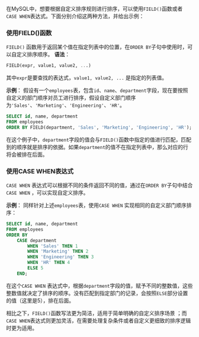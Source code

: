 在MySQL中，想要根据自定义排序规则进行排序，可以使用`FIELD()`函数或者`CASE WHEN`表达式。下面分别介绍这两种方法，并给出示例：

### 使用FIELD()函数
`FIELD()` 函数用于返回某个值在指定列表中的位置，在`ORDER BY`子句中使用时，可以自定义排序顺序。
**语法**：
```sql
FIELD(expr, value1, value2, ...)
```
其中`expr`是要查找的表达式，`value1, value2, ...` 是指定的列表值。

**示例**：
假设有一个`employees`表，包含`id`、`name`、`department`字段，现在要按照自定义的部门顺序对员工进行排序，假设自定义部门顺序为`'Sales'`、`'Marketing'`、`'Engineering'`、`'HR'`。

```sql
SELECT id, name, department
FROM employees
ORDER BY FIELD(department, 'Sales', 'Marketing', 'Engineering', 'HR');
```
在这个例子中，`department`字段的值会与`FIELD()`函数中指定的值进行匹配，匹配到的顺序就是排序的依据。如果`department`的值不在指定列表中，那么对应的行将会被排在后面。

### 使用CASE WHEN表达式
`CASE WHEN` 表达式可以根据不同的条件返回不同的值，通过在`ORDER BY`子句中结合`CASE WHEN` ，可以实现自定义排序。

**示例**：
同样针对上述`employees`表，使用`CASE WHEN` 实现相同的自定义部门顺序排序：
```sql
SELECT id, name, department
FROM employees
ORDER BY 
    CASE department
        WHEN 'Sales' THEN 1
        WHEN 'Marketing' THEN 2
        WHEN 'Engineering' THEN 3
        WHEN 'HR' THEN 4
        ELSE 5
    END;
```
在这个`CASE WHEN` 表达式中，根据`department`字段的值，赋予不同的整数值，这些整数值就决定了排序的顺序。没有匹配到指定部门的记录，会按照`ELSE`部分设置的值（这里是5），排在后面。
 
相比之下，`FIELD()`函数写法更为简洁，适用于简单明确的自定义排序场景 ；而`CASE WHEN`表达式则更加灵活，在需要处理复杂条件或者自定义更细致的排序逻辑时更为适用。 